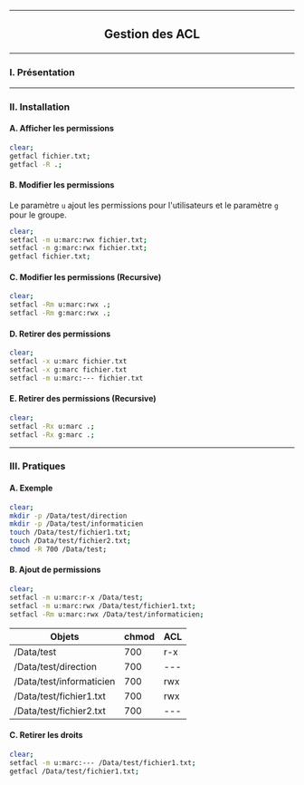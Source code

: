 ------------------------------------------------------------------------------------------------------------------------------------------------------------
## <p align='center'> Gestion des ACL</p>

------------------------------------------------------------------------------------------------------------------------------------------------------------
### I. Présentation

------------------------------------------------------------------------------------------------------------------------------------------------------------
### II. Installation
#### A. Afficher les permissions
```bash
clear;
getfacl fichier.txt;
getfacl -R .;
```

#### B. Modifier les permissions
Le paramètre `u` ajout les permissions pour l'utilisateurs et le paramètre `g` pour le groupe.

```bash
clear;
setfacl -m u:marc:rwx fichier.txt;
setfacl -m g:marc:rwx fichier.txt;
getfacl fichier.txt;
```

#### C. Modifier les permissions (Recursive)
```bash
clear;
setfacl -Rm u:marc:rwx .;
setfacl -Rm g:marc:rwx .;
```

#### D. Retirer des permissions
```bash
clear;
setfacl -x u:marc fichier.txt
setfacl -x g:marc fichier.txt
setfacl -m u:marc:--- fichier.txt
```

#### E. Retirer des permissions (Recursive)
```bash
clear;
setfacl -Rx u:marc .;
setfacl -Rx g:marc .;
```

------------------------------------------------------------------------------------------------------------------------------------------------------------
### III. Pratiques
#### A. Exemple
```bash
clear;
mkdir -p /Data/test/direction
mkdir -p /Data/test/informaticien
touch /Data/test/fichier1.txt;
touch /Data/test/fichier2.txt;
chmod -R 700 /Data/test;
```
#### B. Ajout de permissions
```bash
clear;
setfacl -m u:marc:r-x /Data/test;
setfacl -m u:marc:rwx /Data/test/fichier1.txt;
setfacl -Rm u:marc:rwx /Data/test/informaticien;
```

| Objets                   | chmod | ACL |
| ------------------------ | ----- | --- |
| /Data/test               | 700   | r-x |
| /Data/test/direction     | 700   | --- |
| /Data/test/informaticien | 700   | rwx |
| /Data/test/fichier1.txt  | 700   | rwx |
| /Data/test/fichier2.txt  | 700   | --- |

#### C. Retirer les droits
```bash
clear;
setfacl -m u:marc:--- /Data/test/fichier1.txt;
getfacl /Data/test/fichier1.txt;
```
